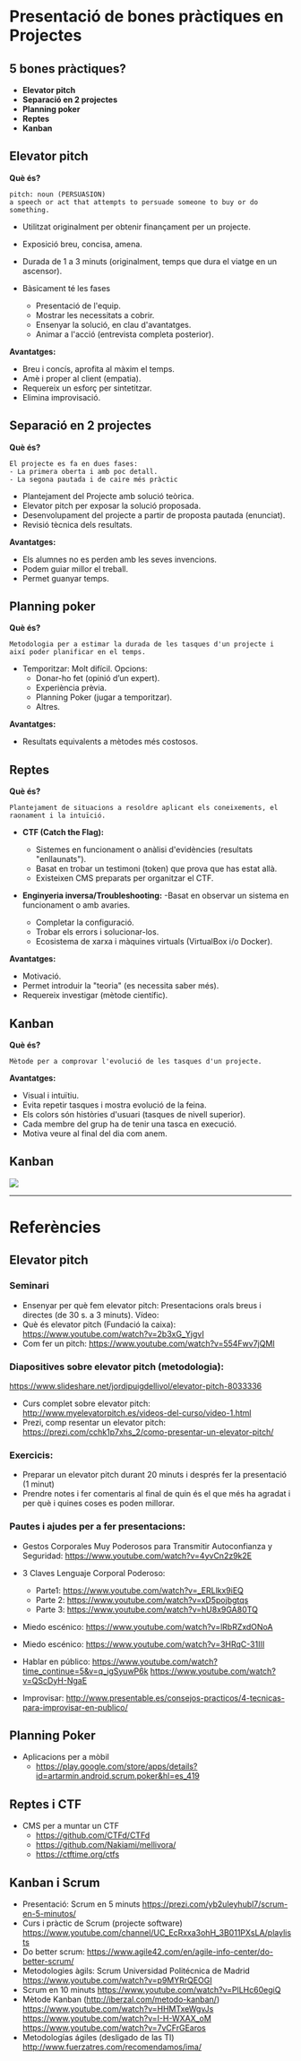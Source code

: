 # Presentació de bones pràctiques en Projectes

## 5 bones pràctiques?

- **Elevator pitch**
- **Separació en 2 projectes**
- **Planning poker**
- **Reptes**
- **Kanban**


## Elevator pitch

**Què és?**

~~~
pitch: noun (PERSUASION)
a speech or act that attempts to persuade someone to buy or do something.
~~~

- Utilitzat originalment per obtenir finançament per un projecte.
- Exposició breu, concisa, amena.
- Durada de 1 a 3 minuts (originalment, temps que dura el viatge en un ascensor).

- Bàsicament té les fases
	- Presentació de l'equip.
	- Mostrar les necessitats a cobrir.
	- Ensenyar la solució, en clau d'avantatges.
	- Animar a l'acció (entrevista completa posterior).

**Avantatges:**

- Breu i concís, aprofita al màxim el temps.
- Amè i proper al client (empatia).
- Requereix un esforç per sintetitzar.
- Elimina improvisació.


## Separació en 2 projectes

**Què és?**

~~~
El projecte es fa en dues fases:
- La primera oberta i amb poc detall.
- La segona pautada i de caire més pràctic
~~~

- Plantejament del Projecte amb solució teòrica.
- Elevator pitch per exposar la solució proposada.
- Desenvolupament del projecte a partir de proposta pautada (enunciat).
- Revisió tècnica dels resultats.

**Avantatges:**
- Els alumnes no es perden amb les seves invencions.
- Podem guiar millor el treball.
- Permet guanyar temps.


## Planning poker

**Què és?**

~~~
Metodologia per a estimar la durada de les tasques d'un projecte i així poder planificar en el temps.
~~~

- Temporitzar: Molt difícil. Opcions:
	- Donar-ho fet (opinió d’un expert).
	- Experiència prèvia.
	- Planning Poker (jugar a temporitzar).
	- Altres.

**Avantatges:**
- Resultats equivalents a mètodes més costosos.

## Reptes

**Què és?**

~~~
Plantejament de situacions a resoldre aplicant els coneixements, el raonament i la intuïció.
~~~

- **CTF (Catch the Flag):**
	- Sistemes en funcionament o anàlisi d'evidències (resultats "enllaunats").
	- Basat en trobar un testimoni (token) que prova que has estat allà.
	- Existeixen CMS preparats per organitzar el CTF.

- **Enginyeria inversa/Troubleshooting:**
	-Basat en observar un sistema en funcionament o amb avaries.
	- Completar la configuració.
	- Trobar els errors i solucionar-los.
	- Ecosistema de xarxa i màquines virtuals (VirtualBox i/o Docker).

**Avantatges:**
- Motivació.
- Permet introduir la "teoria" (es necessita saber més).
- Requereix investigar (mètode científic).

## Kanban

**Què és?**

~~~
Mètode per a comprovar l'evolució de les tasques d'un projecte.
~~~

**Avantatges:**
- Visual i intuïtiu.
- Evita repetir tasques i mostra evolució de la feina.
- Els colors són històries d'usuari (tasques de nivell superior).
- Cada membre del grup ha de tenir una tasca en execució.
- Motiva veure al final del dia com anem.

## Kanban
![](imgs/20180424-095418.png)

***

# Referències

## Elevator pitch

### Seminari
- Ensenyar per què fem elevator pitch: Presentacions orals breus i directes (de 30 s. a 3 minuts).
Vídeo:
- Què és elevator pitch (Fundació la caixa): https://www.youtube.com/watch?v=2b3xG_YjgvI
- Com fer un pitch: https://www.youtube.com/watch?v=554Fwv7jQMI

### Diapositives sobre elevator pitch (metodologia):
https://www.slideshare.net/jordipuigdellivol/elevator-pitch-8033336

- Curs complet sobre elevator pitch: http://www.myelevatorpitch.es/videos-del-curso/video-1.html
- Prezi, comp resentar un elevator pitch: https://prezi.com/cchk1p7xhs_2/como-presentar-un-elevator-pitch/

### Exercicis:
- Preparar un elevator pitch durant 20 minuts i després fer la presentació (1 minut)
- Prendre notes i fer comentaris al final de quin és el que més ha agradat i per què i quines coses es poden millorar.


### Pautes i ajudes per a fer presentacions:

- Gestos Corporales Muy Poderosos para Transmitir Autoconfianza y Seguridad: https://www.youtube.com/watch?v=4yvCn2z9k2E
- 3 Claves Lenguaje Corporal Poderoso:
	- Parte1: https://www.youtube.com/watch?v=_ERLlkx9iEQ
	- Parte 2: https://www.youtube.com/watch?v=xD5pojbgtqs
	- Parte 3: https://www.youtube.com/watch?v=hU8x9GA80TQ

- Miedo escénico: https://www.youtube.com/watch?v=lRbRZxdONoA
- Miedo escénico: https://www.youtube.com/watch?v=3HRqC-31III
- Hablar en público:
https://www.youtube.com/watch?time_continue=5&v=q_igSyuwP6k
https://www.youtube.com/watch?v=QScDyH-NgaE

- Improvisar:
http://www.presentable.es/consejos-practicos/4-tecnicas-para-improvisar-en-publico/


## Planning Poker
- Aplicacions per a mòbil
	- https://play.google.com/store/apps/details?id=artarmin.android.scrum.poker&hl=es_419

## Reptes i CTF

- CMS per a muntar un CTF
	- https://github.com/CTFd/CTFd
	- https://github.com/Nakiami/mellivora/
	- https://ctftime.org/ctfs

## Kanban i Scrum

- Presentació: Scrum en 5 minuts https://prezi.com/yb2uleyhubl7/scrum-en-5-minutos/
- Curs i pràctic de Scrum (projecte software)
https://www.youtube.com/channel/UC_EcRxxa3ohH_3B011PXsLA/playlists
- Do better scrum: https://www.agile42.com/en/agile-info-center/do-better-scrum/
- Metodologies àgils: Scrum Universidad Politécnica de Madrid
https://www.youtube.com/watch?v=p9MYRrQEOGI
- Scrum en 10 minuts
https://www.youtube.com/watch?v=PlLHc60egiQ
- Mètode Kanban (http://iberzal.com/metodo-kanban/)
https://www.youtube.com/watch?v=HHMTxeWgvJs
https://www.youtube.com/watch?v=I-H-WXAX_oM
https://www.youtube.com/watch?v=7vCFrGEaros
- Metodologías ágiles (desligado de las TI)
http://www.fuerzatres.com/recomendamos/ima/
